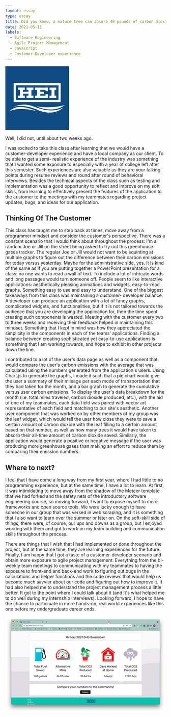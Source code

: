 ```yaml
---
layout: essay
type: essay
title: Did you know, a mature tree can absorb 48 pounds of carbon dioxide a year!
date: 2021-05-11
labels: 
  - Software Engineering
  - Agile Project Management
  - Javascript
  - Customer-Developer experience
---
```

<img class="ui right floated rounded image" src="/images/hei.jpg" length="200" width="200">

Well, I did not, until about two weeks ago.

I was excited to take this class after learning that we would have a customer-developer experience and have a local company as our client. To be able to get a semi-
realistic experience of the industry was something that I wanted some exposure to especially with a year of college left after this semester. Such experiences are 
also valuable as they are your talking points during resume reviews and round after round of behavioral interviews. Besides the technical aspects of 
the class such as testing and implementation was a good opportunity to reflect and improve on my soft skills, from learning to effectively present the features of 
the application to the customer to the meetings with my teammates regarding project updates, bugs, and ideas for our application. 

## Thinking Of The Customer

This class has taught me to step back at times, move away from a programmer mindset and consider the customer's perspective. There was a constant scenario that I 
would think about throughout the process: I'm a random Joe or Jill on the street being asked to try out this greenhouse gases tracker. The regular Joe or Jill would 
not want to be squinting at multiple graphs to figure out the difference between their carbon emissions for today versus yesterday. Maybe for the administrative 
side, yes. It is kind of the same as if you are putting together a PowerPoint presentation for a class: no one wants to read a wall of text. To include a lot of 
intricate words and long passages would turn someone off. People seem to like interactive applications: aesthetically pleasing animations and widgets, easy-to-read 
graphs. Something easy to use and easy to understand. One of the biggest takeaways from this class was maintaining a customer-
developer balance. A developer can produce an application with a lot of fancy graphs, complicated widgets, and functionalities, but if it is not tailored towards 
the audience that you are developing the application for, then the time spent creating such components is wasted. Meeting with the customer every two to three weeks 
and receiving their feedback helped in maintaining this mindset. Something that I kept in mind was how they appreciated the simplicity in the components in each of 
the teams' applications. Finding a balance between creating sophisticated yet easy-to-use applications is something that I am working towards, and hope to exhibit 
in other projects down the line.

I contributed to a lot of the user's data page as well as a component that would compare the user's carbon emissions with the average that was calculated using the 
numbers generated from the application's users. Using Chart.js to generate the graphs, I made it such that a pie chart would give the user a summary of their 
mileage per each mode of transportation that they had taken for the month, and a bar graph to generate the cumulative versus user carbon emissions. To display the 
user's data breakdown for the month (i.e. total miles traveled, carbon dioxide produced, etc.), with the aid of one of my teammates, each data field was paired with 
vector art representative of each field and matching to our site's aesthetic. Another user component that was worked on by other members of my group was the leaf 
widget, which would tell the user how close they were to save a certain amount of carbon dioxide with the leaf filling to a certain amount based on that number, as 
well as how many trees it would have taken to absorb their all-time amount of carbon dioxide saved. Similarly, the application would generate a positive 
or negative message if the user was producing more greenhouse gases than making an effort to reduce them by comparing their emission numbers.

## Where to next?

I feel that I have come a long way from my first year, where I had little to no programming experience, but at the same time, I have a lot to learn. At first, it 
was intimidating to move away from the shadow of the Meteor template that we had forked and the safety nets of the introductory software engineering course, so 
moving forward, I want to expose myself to more frameworks and open source tools. We were lucky enough to have someone in our group that was versed in web scraping, 
and it is something that I also want to learn over the summer or later on. On the soft-skill side of things, there were, of course, our ups and downs as a group, 
but I enjoyed working with them and got to work on my team building and communication skills throughout the process. 

There are things that I wish that I had implemented or done throughout the project, but at the same time, they are learning experiences for the future. Finally, I 
am happy that I got a taste of a customer-developer scenario and obtain more exposure to agile project management. Everything from the bi-weekly 
team meetings to communicating with my teammates to having the exposure to front-end and back-end work to figuring out bugs in the calculations and helper functions 
and the code reviews that would help us become much savvier about our code and figuring out how to improve it. It had also helped me to understand the project 
management process a little better. It got to the point where I could talk about it (and it's what helped me to do well during my internship interviews). Looking 
forward, I hope to have the chance to participate in more hands-on, real world experiences like this one before my undergraduate career ends. 

<img class="ui floated rounded image" src="/images/ghgProject.png" length="1000" width="1200">
